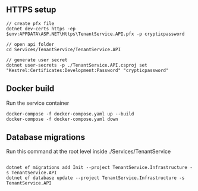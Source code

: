 ## HTTPS setup

```
// create pfx file
dotnet dev-certs https -ep $env:APPDATA\ASP.NET\Https\TenantService.API.pfx -p crypticpassword

// open api folder
cd Services/TenantService/TenantService.API

// generate user secret
dotnet user-secrets -p ./TenantService.API.csproj set "Kestrel:Certificates:Development:Password" "crypticpassword"
```

## Docker build

Run the service container

```
docker-compose -f docker-compose.yaml up --build
docker-compose -f docker-compose.yaml down
```

## Database migrations

Run this command at the root level inside ./Services/TenantService

```

dotnet ef migrations add Init --project TenantService.Infrastructure -s TenantService.API
dotnet ef database update --project TenantService.Infrastructure -s TenantService.API
```
